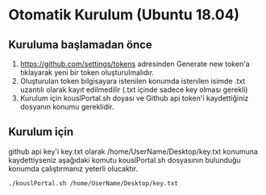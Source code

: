 Otomatik Kurulum (Ubuntu 18.04)
============

## Kuruluma başlamadan önce

1. https://github.com/settings/tokens adresinden Generate new token'a tıklayarak yeni bir token oluşturulmalıdır.
2. Oluşturulan token bilgisayara istenilen konumda istenilen isimde .txt uzantılı olarak kayıt edilmedilir (.txt içinde sadece key olması gerekli)
3. Kurulum için kouslPortal.sh doyası ve Github api token'i kaydettiğiniz dosyanın konumu gereklidir.

## Kurulum için

github api key'i key.txt olarak /home/UserName/Desktop/key.txt konumuna kaydettiyseniz aşağıdaki komutu kouslPortal.sh dosyasının bulunduğu konumda çalıştırmanız yeterli olucaktır.

```bash
./kouslPortal.sh /home/UserName/Desktop/key.txt
```
